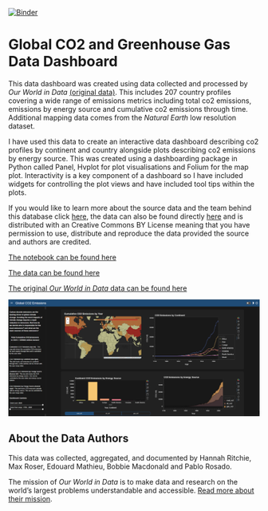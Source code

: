 [![Binder](https://mybinder.org/badge_logo.svg)](https://mybinder.org/v2/gh/callumr97/Data_Dashboard/main?urlpath=/panel/CO2_Data_Dashboard)


# Global CO2 and Greenhouse Gas Data Dashboard

This data dashboard was created using data collected and processed by *Our World in Data* [(original data)](https://ourworldindata.org/co2-and-other-greenhouse-gas-emissions). This includes 207 country profiles covering a wide range of emissions metrics including total co2 emissions, emissions by energy source and cumulative co2 emissions through time. Additional mapping data comes from the *Natural Earth* low resolution dataset.

I have used this data to create an interactive data dashboard describing co2 profiles by continent and country alongside plots describing co2 emissions by energy source. 
This was created using a dashboarding package in Python called Panel, Hvplot for plot visualisations and Folium for the map plot. Interactivity is a key component of a dashboard so I have included widgets for controlling the plot views and have included tool tips within the plots.

If you would like to learn more about the source data and the team behind this database click [here](https://ourworldindata.org/co2-emissions), the data can also be found directly [here](https://github.com/owid/co2-data) and is distributed with an Creative Commons BY License meaning that you have permission to use, distribute and reproduce the data provided the source and authors are credited.

[The notebook can be found here](https://github.com/callumr97/CO2_Data_Dashboard/blob/master/CO2_Data_Dashboard.ipynb)

[The data can be found here](https://github.com/callumr97/CO2_Data_Dashboard/blob/master/owid_co2_data.csv)

[The original *Our World in Data* data can be found here](https://github.com/owid/co2-data)


![My Image](CO2_Dashboard.png)


## About the Data Authors

This data was collected, aggregated, and documented by Hannah Ritchie, Max Roser, Edouard Mathieu, Bobbie Macdonald and Pablo Rosado.

The mission of *Our World in Data* is to make data and research on the world’s largest problems understandable and accessible. [Read more about their mission](https://ourworldindata.org/about).
